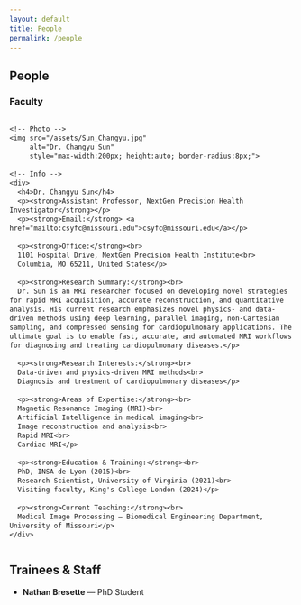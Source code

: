 ```yaml
---
layout: default
title: People
permalink: /people
---
```


<section id="people">
  <h2>People</h2>
  <h3>Faculty</h3>

  <div style="display:flex; flex-wrap:wrap; gap:20px; align-items:flex-start;">

    <!-- Photo -->
    <img src="/assets/Sun_Changyu.jpg"
         alt="Dr. Changyu Sun"
         style="max-width:200px; height:auto; border-radius:8px;">

    <!-- Info -->
    <div>
      <h4>Dr. Changyu Sun</h4>
      <p><strong>Assistant Professor, NextGen Precision Health Investigator</strong></p>
      <p><strong>Email:</strong> <a href="mailto:csyfc@missouri.edu">csyfc@missouri.edu</a></p>

      <p><strong>Office:</strong><br>
      1101 Hospital Drive, NextGen Precision Health Institute<br>
      Columbia, MO 65211, United States</p>

      <p><strong>Research Summary:</strong><br>
      Dr. Sun is an MRI researcher focused on developing novel strategies for rapid MRI acquisition, accurate reconstruction, and quantitative analysis. His current research emphasizes novel physics- and data-driven methods using deep learning, parallel imaging, non-Cartesian sampling, and compressed sensing for cardiopulmonary applications. The ultimate goal is to enable fast, accurate, and automated MRI workflows for diagnosing and treating cardiopulmonary diseases.</p>

      <p><strong>Research Interests:</strong><br>
      Data-driven and physics-driven MRI methods<br>
      Diagnosis and treatment of cardiopulmonary diseases</p>

      <p><strong>Areas of Expertise:</strong><br>
      Magnetic Resonance Imaging (MRI)<br>
      Artificial Intelligence in medical imaging<br>
      Image reconstruction and analysis<br>
      Rapid MRI<br>
      Cardiac MRI</p>

      <p><strong>Education & Training:</strong><br>
      PhD, INSA de Lyon (2015)<br>
      Research Scientist, University of Virginia (2021)<br>
      Visiting faculty, King's College London (2024)</p>

      <p><strong>Current Teaching:</strong><br>
      Medical Image Processing — Biomedical Engineering Department, University of Missouri</p>
    </div>
  </div>
</section>

  
## Trainees & Staff
- **Nathan Bresette** — PhD Student

